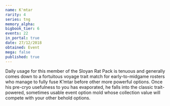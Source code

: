 ```yaml
---
name: K'mtar
rarity: 4
series: tng
memory_alpha:
bigbook_tier: 6
events: 22
in_portal: true
date: 27/12/2018
obtained: Event
mega: false
published: true
---
```


Daily usage for this member of the Sloyan Rat Pack is tenuous and generally comes down to a fortuitous voyage trait match for early-to-midgame rosters who manage to fully fuse K’mtar before other more powerful options. Once his pre-cryo usefulness to you has evaporated, he falls into the classic trait-powered, sometimes usable event option mold whose collection value will compete with your other behold options.
